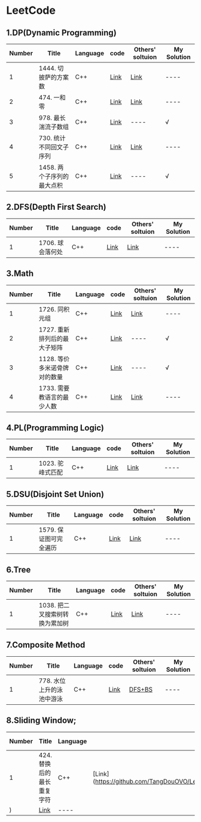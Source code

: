 # LeetCode
## 1.DP(Dynamic Programming)
 Number  | Title  | Language   | code    | Others' soltuion    | My Solution   
----  | ---- | -----  | ----   | ----   | ----  
1  | 1444. 切披萨的方案数 | C++  | [Link](https://github.com/TangDouOVO/LeetCode/blob/main/DP/1%E5%88%87%E6%8A%AB%E8%90%A8%E7%9A%84%E6%96%B9%E6%A1%88%E6%95%B0.cpp)   | [Link](https://leetcode-cn.com/problems/number-of-ways-of-cutting-a-pizza/solution/dong-tai-gui-hua-c-by-smilyt_/)   | ----  
2  | 474. 一和零 | C++  | [Link](https://github.com/TangDouOVO/LeetCode/blob/main/DP/2%E4%B8%80%E5%92%8C%E9%9B%B6.cpp)   | [Link](https://leetcode-cn.com/problems/ones-and-zeroes/solution/dong-tai-gui-hua-0-1bei-bao-wen-ti-labuladongdong-/)   | ----  
3  | 978. 最长湍流子数组 | C++  | [Link](https://github.com/TangDouOVO/LeetCode/blob/main/DP/3%E6%9C%80%E9%95%BF%E6%B9%8D%E6%B5%81%E5%AD%90%E6%95%B0%E7%BB%84.cpp)   | ----   | √
4  | 730. 统计不同回文子序列 | C++  | [Link](https://github.com/TangDouOVO/LeetCode/blob/main/DP/4%E7%BB%9F%E8%AE%A1%E4%B8%8D%E5%90%8C%E5%9B%9E%E6%96%87%E5%AD%90%E5%BA%8F%E5%88%97.cpp)   | [Link](https://leetcode-cn.com/problems/count-different-palindromic-subsequences/solution/dong-tai-gui-hua-dui-qu-jian-dpfen-lei-tao-lun-by-/)   | ----  
5  | 1458. 两个子序列的最大点积 | C++  | [Link](https://github.com/TangDouOVO/LeetCode/blob/main/DP/5%E4%B8%A4%E4%B8%AA%E5%AD%90%E5%BA%8F%E5%88%97%E7%9A%84%E6%9C%80%E5%A4%A7%E7%82%B9%E7%A7%AF.cpp)   | ----  | √  



## 2.DFS(Depth First Search)
 Number  | Title  | Language   | code    | Others' soltuion    | My Solution  
----  | ---- | -----  | ----   | ----   | ----  
1  | 1706. 球会落何处 | C++  | [Link](https://github.com/TangDouOVO/LeetCode/blob/main/DFS/1%E7%90%83%E4%BC%9A%E8%90%BD%E4%BD%95%E5%A4%84.cpp)   | [Link](https://leetcode-cn.com/problems/where-will-the-ball-fall/solution/dfs-mo-ni-jian-dan-yi-dong-by-yfxu_0209-n602/)   | ----  



## 3.Math
 Number  | Title  | Language   | code    | Others' soltuion    | My Solution  
----  | ---- | -----  | ----   | ----   | ----  
1  | 1726. 同积元组 | C++  | [Link](https://github.com/TangDouOVO/LeetCode/blob/main/Math/1%E5%90%8C%E7%A7%AF%E5%85%83%E7%BB%84.cpp)   | [Link](https://leetcode-cn.com/problems/tuple-with-same-product/solution/c-ha-xi-huan-chong-si-lu-jie-jue-tle-by-drtg5/)   | ----  
2  | 1727. 重新排列后的最大子矩阵 | C++  | [Link](https://github.com/TangDouOVO/LeetCode/blob/main/Math/2%E9%87%8D%E6%96%B0%E6%8E%92%E5%88%97%E5%90%8E%E7%9A%84%E6%9C%80%E5%A4%A7%E5%AD%90%E7%9F%A9%E9%98%B5.cpp)   | ----   | √  
3  | 1128. 等价多米诺骨牌对的数量 | C++  | [Link](https://github.com/TangDouOVO/LeetCode/blob/main/Math/2%E9%87%8D%E6%96%B0%E6%8E%92%E5%88%97%E5%90%8E%E7%9A%84%E6%9C%80%E5%A4%A7%E5%AD%90%E7%9F%A9%E9%98%B5.cpp)   | ----   | √
4  | 1733. 需要教语言的最少人数 | C++  | [Link](https://github.com/TangDouOVO/LeetCode/blob/main/Math/4%E9%9C%80%E8%A6%81%E6%95%99%E8%AF%AD%E8%A8%80%E7%9A%84%E6%9C%80%E5%B0%91%E4%BA%BA%E6%95%B0.cpp)   | [Link](https://leetcode-cn.com/problems/minimum-number-of-people-to-teach/solution/cshuang-bai-hashmapqiu-wu-gong-tong-yu-y-eptr/)   | ----  


## 4.PL(Programming Logic)
 Number  | Title  | Language   | code    | Others' soltuion    | My Solution   
----  | ---- | -----  | ----   | ----   | ----  
1  | 1023. 驼峰式匹配 | C++  | [Link](https://github.com/TangDouOVO/LeetCode/blob/main/LP/1%E9%A9%BC%E5%B3%B0%E5%BC%8F%E5%8C%B9%E9%85%8D.cpp)   | [Link](https://leetcode-cn.com/problems/camelcase-matching/solution/zhong-gui-zhong-ju-kuo-zhan-de-zi-fu-chu-nyvs/)   | ---- 



## 5.DSU(Disjoint Set Union)
 Number  | Title  | Language   | code    | Others' soltuion    | My Solution   
----  | ---- | -----  | ----   | ----   | ----  
1  | 1579. 保证图可完全遍历 | C++  | [Link](https://github.com/TangDouOVO/LeetCode/blob/main/DSU/1%E4%BF%9D%E8%AF%81%E5%9B%BE%E5%8F%AF%E5%AE%8C%E5%85%A8%E9%81%8D%E5%8E%86.cpp)   | [Link](https://leetcode-cn.com/problems/remove-max-number-of-edges-to-keep-graph-fully-traversable/solution/bing-cha-ji-zheng-ming-zui-zhong-di-san-chong-lei-/)   | ---- 



## 6.Tree
 Number  | Title  | Language   | code    | Others' soltuion    | My Solution   
----  | ---- | -----  | ----   | ----   | ----  
1  | 1038. 把二叉搜索树转换为累加树 | C++  | [Link](https://github.com/TangDouOVO/LeetCode/blob/main/Tree/1%E6%8A%8A%E4%BA%8C%E5%8F%89%E6%90%9C%E7%B4%A2%E6%A0%91%E8%BD%AC%E6%8D%A2%E4%B8%BA%E7%B4%AF%E5%8A%A0%E6%A0%91.cpp)   | [Link](https://leetcode-cn.com/problems/binary-search-tree-to-greater-sum-tree/solution/1038-cong-er-cha-sou-suo-shu-dao-geng-da-he-shu-fa/)   | ---- 


## 7.Composite Method
 Number  | Title  | Language   | code    | Others' soltuion    | My Solution   
----  | ---- | -----  | ----   | ----   | ----  
1  | 778. 水位上升的泳池中游泳 | C++  | [Link](https://github.com/TangDouOVO/LeetCode/blob/main/Tree/1%E6%8A%8A%E4%BA%8C%E5%8F%89%E6%90%9C%E7%B4%A2%E6%A0%91%E8%BD%AC%E6%8D%A2%E4%B8%BA%E7%B4%AF%E5%8A%A0%E6%A0%91.cpp)   | [DFS+BS](https://leetcode-cn.com/problems/swim-in-rising-water/solution/cmo-gai-leetcode-1631-by-heroding-99vh/)   | ---- 

## 8.Sliding Window;
 Number  | Title  | Language   | code    | Others' soltuion    | My Solution   
----  | ---- | -----  | ----   | ----   | ----  
1  | 424. 替换后的最长重复字符 | C++  | [Link](https://github.com/TangDouOVO/LeetCode/blob/main/SW/1%E6%9B%BF%E6%8D%A2%E5%90%8E%E7%9A%84%E6%9C%80%E9%95%BF%E9%87%8D%E5%A4%8D%E5%AD%97%E7%AC%A6.cpp
)   | [Link](https://leetcode-cn.com/problems/longest-repeating-character-replacement/solution/czui-xiang-xi-ti-jie-by-heroding-olgt/)   | ---- 


